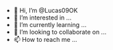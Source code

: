 - 👋 Hi, I’m @Lucas09OK
- 👀 I’m interested in ...
- 🌱 I’m currently learning ...
- 💞️ I’m looking to collaborate on ...
- 📫 How to reach me ...

<!---
Lucas09OK/Lucas09OK is a ✨ special ✨ repository because its `README.md` (this file) appears on your GitHub profile.
You can click the Preview link to take a look at your changes.
--->
